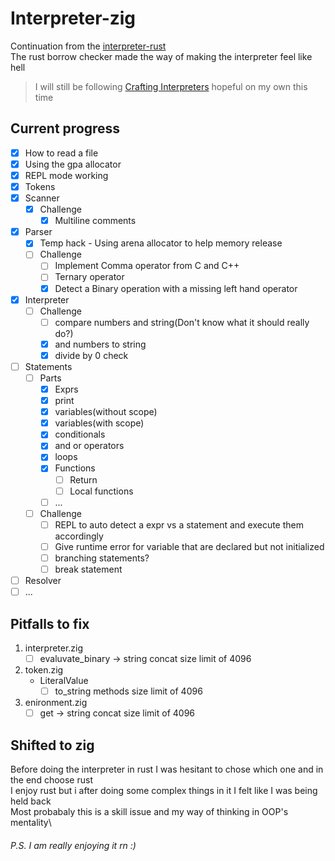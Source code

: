 # Interpreter-zig

Continuation from the [interpreter-rust](https://github.com/tushyagupta81/interpreter-rust)\
The rust borrow checker made the way of making the interpreter feel like hell
> I will still be following [Crafting Interpreters](https://craftinginterpreters.com/) hopeful on my own this time

## Current progress
- [x] How to read a file
- [x] Using the gpa allocator
- [x] REPL mode working
- [x] Tokens
- [x] Scanner
    - [x] Challenge
        - [x] Multiline comments
- [x] Parser
    - [x] Temp hack - Using arena allocator to help memory release
    - [ ] Challenge
        - [ ] Implement Comma operator from C and C++
        - [ ] Ternary operator
        - [x] Detect a Binary operation with a missing left hand operator
- [x] Interpreter
    - [ ] Challenge
        - [ ] compare numbers and string(Don't know what it should really do?)
        - [x] and numbers to string
        - [x] divide by 0 check
- [ ] Statements
    - [ ] Parts
        - [x] Exprs
        - [x] print
        - [x] variables(without scope)
        - [x] variables(with scope)
        - [x] conditionals
        - [x] and or operators
        - [x] loops
        - [x] Functions
            - [ ] Return
            - [ ] Local functions
        - [ ] ...
    - [ ] Challenge
        - [ ] REPL to auto detect a expr vs a statement and execute them accordingly
        - [ ] Give runtime error for variable that are declared but not initialized
        - [ ] branching statements?
        - [ ] break statement
- [ ] Resolver
- [ ] ...

## Pitfalls to fix

1. interpreter.zig
    - [ ] evaluvate_binary -> string concat size limit of 4096

2. token.zig
    - LiteralValue
        - [ ] to_string methods size limit of 4096

3. enironment.zig
    - [ ] get -> string concat size limit of 4096

## Shifted to zig

Before doing the interpreter in rust I was hesitant to chose which one and in the end choose rust\
I enjoy rust but i after doing some complex things in it I felt like I was being held back\
Most probabaly this is a skill issue and my way of thinking in OOP's mentality\

###### P.S. I am really enjoying it rn :)
